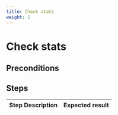 ```yaml
---
title: Check stats
weight: 1
---
```


# Check stats

## Preconditions


## Steps
| Step Description | Expected result |
| ----- | ----- |

